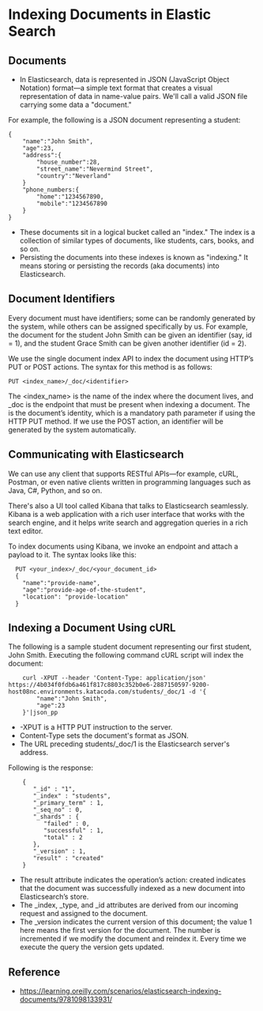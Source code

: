 # Indexing Documents in Elastic Search

## Documents
- In Elasticsearch, data is represented in JSON (JavaScript Object Notation) format—a simple text format that creates a visual representation of data in name-value pairs. We'll call a valid JSON file carrying some data a "document." 

For example, the following is a JSON document representing a student:

    {
        "name":"John Smith",
        "age":23,
        "address":{
            "house_number":28,
            "street_name":"Nevermind Street",
            "country":"Neverland"
        }
        "phone_numbers:{
            "home":"1234567890,
            "mobile":"1234567890
        }
    }

- These documents sit in a logical bucket called an "index." The index is a collection of similar types of documents, like students, cars, books, and so on.
- Persisting the documents into these indexes is known as "indexing." It means storing or persisting the records (aka documents) into Elasticsearch.


## Document Identifiers

Every document must have identifiers; some can be randomly generated by the system, while others can be assigned specifically by us. For example, the document for the student John Smith can be given an identifier (say, id = 1), and the student Grace Smith can be given another identifier (id = 2).

We use the single document index API to index the document using HTTP’s PUT or POST actions. The syntax for this method is as follows:

    PUT <index_name>/_doc/<identifier>
    
The <index_name> is the name of the index where the document lives, and _doc is the endpoint that must be present when indexing a document. The <identifier> is the document’s identity, which is a mandatory path parameter if using the HTTP PUT method. If we use the POST action, an identifier will be generated by the system automatically.
  
## Communicating with Elasticsearch
  
We can use any client that supports RESTful APIs—for example, cURL, Postman, or even native clients written in programming languages such as Java, C#, Python, and so on.

There's also a UI tool called Kibana that talks to Elasticsearch seamlessly. Kibana is a web application with a rich user interface that works with the search engine, and it helps write search and aggregation queries in a rich text editor. 

To index documents using Kibana, we invoke an endpoint and attach a payload to it. The syntax looks like this:

      PUT <your_index>/_doc/<your_document_id>
      {
        "name":"provide-name",
        "age":"provide-age-of-the-student",
        "location": "provide-location"
      }

## Indexing a Document Using cURL
    
The following is a sample student document representing our first student, John Smith. Executing the following command cURL script will index the document:

        curl -XPUT --header 'Content-Type: application/json' https://4b034f0fdb6a461f817c8803c352b0e6-2887150597-9200-host08nc.environments.katacoda.com/students/_doc/1 -d '{
            "name":"John Smith",
            "age":23
        }'|json_pp
    
- -XPUT is a HTTP PUT instruction to the server.
- Content-Type sets the document's format as JSON.
- The URL preceding students/_doc/1 is the Elasticsearch server's address.
    
Following is the response:
    
        {
           "_id" : "1",
           "_index" : "students",
           "_primary_term" : 1,
           "_seq_no" : 0,
           "_shards" : {
              "failed" : 0,
              "successful" : 1,
              "total" : 2
           },
           "_version" : 1,
           "result" : "created"
        }
    
- The result attribute indicates the operation’s action: created indicates that the document was successfully indexed as a new document into Elasticsearch’s store.
- The _index, _type, and _id attributes are derived from our incoming request and assigned to the document.
- The _version indicates the current version of this document; the value 1 here means the first version for the document. The number is incremented if we modify the document and reindex it. Every time we execute the query the version gets updated.

    
## Reference
- https://learning.oreilly.com/scenarios/elasticsearch-indexing-documents/9781098133931/
